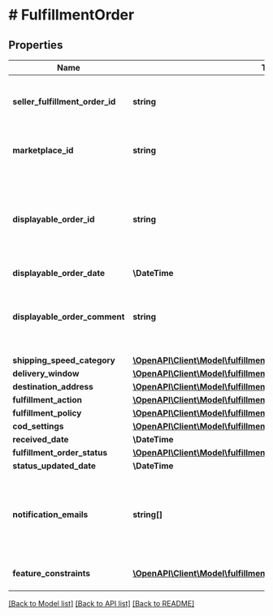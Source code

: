 # # FulfillmentOrder

## Properties

Name | Type | Description | Notes
------------ | ------------- | ------------- | -------------
**seller_fulfillment_order_id** | **string** | The fulfillment order identifier submitted with the &#x60;createFulfillmentOrder&#x60; operation. |
**marketplace_id** | **string** | The identifier for the marketplace the fulfillment order is placed against. |
**displayable_order_id** | **string** | A fulfillment order identifier submitted with the &#x60;createFulfillmentOrder&#x60; operation. Displays as the order identifier in recipient-facing materials such as the packing slip. |
**displayable_order_date** | **\DateTime** | Date timestamp |
**displayable_order_comment** | **string** | A text block submitted with the &#x60;createFulfillmentOrder&#x60; operation. Displays in recipient-facing materials such as the packing slip. |
**shipping_speed_category** | [**\OpenAPI\Client\Model\fulfillment\outbound\ShippingSpeedCategory**](ShippingSpeedCategory.md) |  |
**delivery_window** | [**\OpenAPI\Client\Model\fulfillment\outbound\DeliveryWindow**](DeliveryWindow.md) |  | [optional]
**destination_address** | [**\OpenAPI\Client\Model\fulfillment\outbound\Address**](Address.md) |  |
**fulfillment_action** | [**\OpenAPI\Client\Model\fulfillment\outbound\FulfillmentAction**](FulfillmentAction.md) |  | [optional]
**fulfillment_policy** | [**\OpenAPI\Client\Model\fulfillment\outbound\FulfillmentPolicy**](FulfillmentPolicy.md) |  | [optional]
**cod_settings** | [**\OpenAPI\Client\Model\fulfillment\outbound\CODSettings**](CODSettings.md) |  | [optional]
**received_date** | **\DateTime** | Date timestamp |
**fulfillment_order_status** | [**\OpenAPI\Client\Model\fulfillment\outbound\FulfillmentOrderStatus**](FulfillmentOrderStatus.md) |  |
**status_updated_date** | **\DateTime** | Date timestamp |
**notification_emails** | **string[]** | A list of email addresses that the seller provides that are used by Amazon to send ship-complete notifications to recipients on behalf of the seller. | [optional]
**feature_constraints** | [**\OpenAPI\Client\Model\fulfillment\outbound\FeatureSettings[]**](FeatureSettings.md) | A list of features and their fulfillment policies to apply to the order. | [optional]

[[Back to Model list]](../../README.md#models) [[Back to API list]](../../README.md#endpoints) [[Back to README]](../../README.md)
